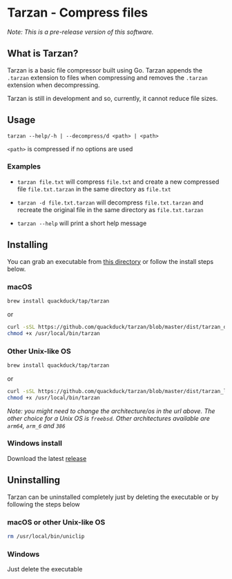 # Tarzan - Compress files

*Note: This is a pre-release version of this software.*

## What is Tarzan?

Tarzan is a basic file compressor built using Go.
Tarzan appends the `.tarzan` extension to files when compressing and removes the `.tarzan` extension when decompressing.

Tarzan is still in development and so, currently, it cannot reduce file sizes.

## Usage
```
tarzan --help/-h | --decompress/d <path> | <path>
```
`<path>` is compressed if no options are used

### Examples  
- `tarzan file.txt` will compress `file.txt` and create a new compressed file `file.txt.tarzan` in the same directory as `file.txt`

- `tarzan -d file.txt.tarzan` will decompress `file.txt.tarzan` and recreate the original file in the same directory as `file.txt.tarzan`

- `tarzan --help` will print a short help message


## Installing

You can grab an executable from [this directory](dist) or follow the install steps below.

### macOS

```sh
brew install quackduck/tap/tarzan
```
or
```sh
curl -sSL https://github.com/quackduck/tarzan/blob/master/dist/tarzan_darwin_amd64/tarzan\?raw=true -o /usr/local/bin/tarzan # GNU/linux users might need to use sudo
chmod +x /usr/local/bin/tarzan
```
### Other Unix-like OS
```sh
brew install quackduck/tap/tarzan
```
or
```sh
curl -sSL https://github.com/quackduck/tarzan/blob/master/dist/tarzan_linux_amd64/tarzan\?raw=true -o /usr/local/bin/tarzan # you might need to use sudo
chmod +x /usr/local/bin/tarzan
```
*Note: you might need to change the architecture/os in the url above. The other choice for a Unix OS is `freebsd`. Other architectures available are `arm64`, `arm_6` and `386`*
### Windows install
Download the latest [release](https://github.com/quackduck/tarzan/releases) 


## Uninstalling
Tarzan can be uninstalled completely just by deleting the executable or by following the steps below

### macOS or other Unix-like OS
```sh
rm /usr/local/bin/uniclip
```

### Windows
Just delete the executable
